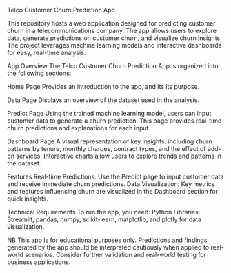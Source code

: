 Telco Customer Churn Prediction App

This repository hosts a web application designed for predicting customer churn in a telecommunications company. The app allows users to explore data, generate predictions on customer churn, and visualize churn insights. The project leverages machine learning models and interactive dashboards for easy, real-time analysis.

App Overview
The Telco Customer Churn Prediction App is organized into the following sections:

Home Page
Provides an introduction to the app, and its its purpose.

Data Page
Displays an overview of the dataset used in the analysis.

Predict Page
Using the trained machine learning model, users can input customer data to generate a churn prediction. This page provides real-time churn predictions and explanations for each input.

Dashboard Page
A visual representation of key insights, including churn patterns by tenure, monthly charges, contract types, and the effect of add-on services. Interactive charts allow users to explore trends and patterns in the dataset.

Features
Real-time Predictions: Use the Predict page to input customer data and receive immediate churn predictions.
Data Visualization: Key metrics and features influencing churn are visualized in the Dashboard section for quick insights.

Technical Requirements
To run the app, you need:
Python 
Libraries: Streamlit, pandas, numpy, scikit-learn, matplotlib, and plotly for data visualization.

NB
This app is for educational purposes only. Predictions and findings generated by the app should be interpreted cautiously when applied to real-world scenarios. Consider further validation and real-world testing for business applications.






